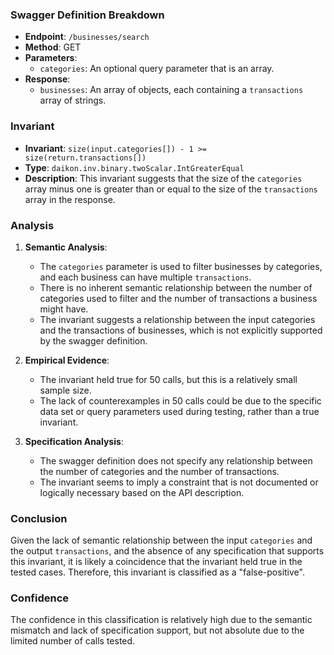 ### Swagger Definition Breakdown

- **Endpoint**: `/businesses/search`
- **Method**: GET
- **Parameters**:
  - `categories`: An optional query parameter that is an array.
- **Response**:
  - `businesses`: An array of objects, each containing a `transactions` array of strings.

### Invariant

- **Invariant**: `size(input.categories[]) - 1 >= size(return.transactions[])`
- **Type**: `daikon.inv.binary.twoScalar.IntGreaterEqual`
- **Description**: This invariant suggests that the size of the `categories` array minus one is greater than or equal to the size of the `transactions` array in the response.

### Analysis

1. **Semantic Analysis**:
   - The `categories` parameter is used to filter businesses by categories, and each business can have multiple `transactions`.
   - There is no inherent semantic relationship between the number of categories used to filter and the number of transactions a business might have.
   - The invariant suggests a relationship between the input categories and the transactions of businesses, which is not explicitly supported by the swagger definition.

2. **Empirical Evidence**:
   - The invariant held true for 50 calls, but this is a relatively small sample size.
   - The lack of counterexamples in 50 calls could be due to the specific data set or query parameters used during testing, rather than a true invariant.

3. **Specification Analysis**:
   - The swagger definition does not specify any relationship between the number of categories and the number of transactions.
   - The invariant seems to imply a constraint that is not documented or logically necessary based on the API description.

### Conclusion

Given the lack of semantic relationship between the input `categories` and the output `transactions`, and the absence of any specification that supports this invariant, it is likely a coincidence that the invariant held true in the tested cases. Therefore, this invariant is classified as a "false-positive".

### Confidence

The confidence in this classification is relatively high due to the semantic mismatch and lack of specification support, but not absolute due to the limited number of calls tested.
